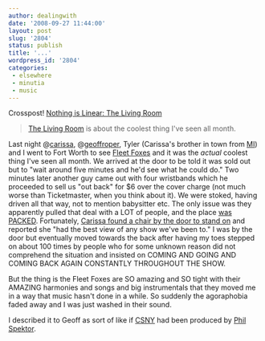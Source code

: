 ```yaml
---
author: dealingwith
date: '2008-09-27 11:44:00'
layout: post
slug: '2804'
status: publish
title: '...'
wordpress_id: '2804'
categories:
 - elsewhere
 - minutia
 - music
---
```


Crosspost! [Nothing is Linear: The Living Room][1]

> [The Living Room][2] is about the coolest thing I've seen all month.

Last night @[carissa][3], @[geoffroper][4], Tyler (Carissa's brother in town
from [MI][5]) and I went to Fort Worth to see [Fleet Foxes][6] and it was the
_actual_ coolest thing I've seen all month. We arrived at the door to be told
it was sold out but to "wait around five minutes and he'd see what he could
do." Two minutes later another guy came out with four wristbands which he
proceeded to sell us "out back" for $6 over the cover charge (not much worse
than Ticketmaster, when you think about it). We were stoked, having driven all
that way, not to mention babysitter etc. The only issue was they apparently
pulled that deal with a LOT of people, and the place [was][7] [PACKED][8].
Fortunately, [Carissa found a chair by the door to stand on][9] and reported
she "had the best view of any show we've been to." I was by the door but
eventually moved towards the back after having my toes stepped on about 100
times by people who for some unknown reason did not comprehend the situation
and insisted on COMING AND GOING AND COMING BACK AGAIN CONSTANTLY THROUGHOUT
THE SHOW.

But the thing is the Fleet Foxes are SO amazing and SO tight with their
AMAZING harmonies and songs and big instrumentals that they moved me in a way
that music hasn't done in a while. So suddenly the agoraphobia faded away and
I was just washed in their sound.

I described it to Geoff as sort of like if [CSNY][10] had been produced by
[Phil Spektor][11].

   [1]: http://nonlinear.blogspot.com/2008/09/living-room.html

   [2]: http://www.levendbehang.nl/

   [3]: http://twitter.com/carissa

   [4]: http://twitter.com/geoffroper

   [5]: http://www.michigan.gov/

   [6]: http://www.subpop.com/artists/fleet_foxes

   [7]: http://twitter.com/dealingwith/statuses/936737395

   [8]: http://twitter.com/dealingwith/statuses/936739623

   [9]: http://twitter.com/carissa/statuses/936752218

   [10]: http://en.wikipedia.org/wiki/Crosby,_Stills_&_Nash_(and_Young)

   [11]: http://en.wikipedia.org/wiki/Phil_spektor

